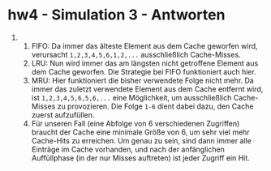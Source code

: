 # hw4 - Simulation 3 - Antworten

1.
    1. FIFO: Da immer das älteste Element aus dem Cache geworfen wird, verursacht `1,2,3,4,5,6,1,2,...` ausschließlich Cache-Misses.
    2. LRU: Nun wird immer das am längsten nicht getroffene Element aus dem Cache geworfen. Die Strategie bei FIFO funktioniert auch hier.
    3. MRU: Hier funktioniert die bisher verwendete Folge nicht mehr. Da immer das zuletzt verwendete Element aus dem Cache entfernt wird, ist `1,2,3,4,5,6,5,6,...` eine Möglichkeit, um ausschließlich Cache-Misses zu provozieren. Die Folge `1-6` dient dabei dazu, den Cache zuerst aufzufüllen.
    4. Für unseren Fall (eine Abfolge von 6 verschiedenen Zugriffen) braucht der Cache eine minimale Größe von 6, um sehr viel mehr Cache-Hits zu erreichen. Um genau zu sein, sind dann immer alle Einträge im Cache vorhanden, und nach der anfänglichen Auffüllphase (in der nur Misses auftreten) ist jeder Zugriff ein Hit.
